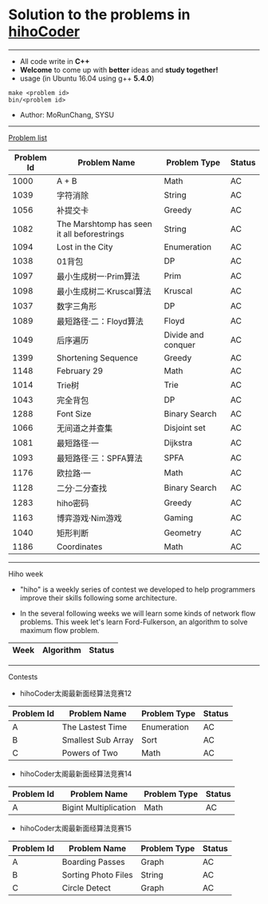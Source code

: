# Solution to the problems in [hihoCoder](http://hihocoder.com/hiho)

----------

+ All code write in **C++**
+ **Welcome** to come up with **better** ideas and **study together!**
+ usage (in Ubuntu 16.04 using g++ **5.4.0**)
```shell
make <problem id>
bin/<problem id>
```
+ Author: MoRunChang, SYSU


---------

[Problem list](http://hihocoder.com/problemset)

Problem Id | Problem Name | Problem Type | Status
---------|-------|-------|------
1000|A + B|Math|AC
1039|字符消除|String|AC
1056|补提交卡|Greedy|AC
1082|The Marshtomp has seen it all beforestrings|String|AC
1094|Lost in the City|Enumeration|AC
1038|01背包|DP|AC
1097|最小生成树一·Prim算法|Prim|AC
1098|最小生成树二·Kruscal算法|Kruscal|AC
1037|数字三角形|DP|AC
1089|最短路径·二：Floyd算法|Floyd|AC
1049|后序遍历|Divide and conquer|AC
1399|Shortening Sequence|Greedy|AC
1148|February 29|Math|AC
1014|Trie树|Trie|AC
1043|完全背包|DP|AC
1288|Font Size|Binary Search|AC
1066|无间道之并查集|Disjoint set|AC
1081|最短路径·一|Dijkstra|AC
1093|最短路径·三：SPFA算法|SPFA|AC
1176|欧拉路·一|Math|AC
1128|二分·二分查找|Binary Search|AC
1283|hiho密码|Greedy|AC
1163|博弈游戏·Nim游戏|Gaming|AC
1040|矩形判断|Geometry|AC
1186|Coordinates|Math|AC


----------

Hiho week
+ "hiho" is a weekly series of contest we developed to help programmers improve their skills following some architecture.

+ In the several following weeks we will learn some kinds of network flow problems. This week let's learn Ford-Fulkerson, an algorithm to solve maximum flow problem.

Week | Algorithm | Status
----|-----|-----


-----------

Contests

+ hihoCoder太阁最新面经算法竞赛12

Problem Id | Problem Name | Problem Type | Status
---------|-------|-------|------
A|The Lastest Time|Enumeration|AC
B|Smallest Sub Array|Sort|AC
C|Powers of Two|Math|AC

+ hihoCoder太阁最新面经算法竞赛14

Problem Id | Problem Name | Problem Type | Status
---------|-------|-------|------
A|Bigint Multiplication|Math|AC


+ hihoCoder太阁最新面经算法竞赛15

Problem Id | Problem Name | Problem Type | Status
---------|-------|-------|------
A|Boarding Passes|Graph|AC
B|Sorting Photo Files|String|AC
C|Circle Detect|Graph|AC
